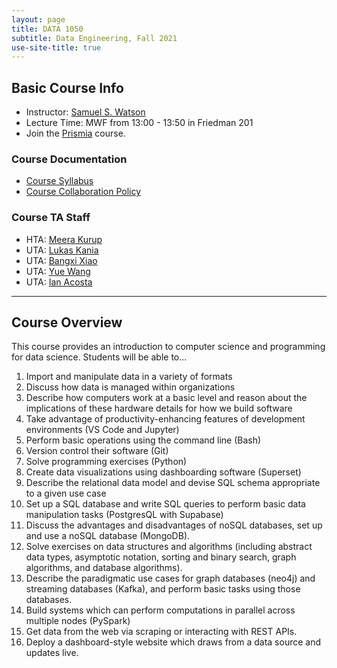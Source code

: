 ```yaml
---
layout: page
title: DATA 1050
subtitle: Data Engineering, Fall 2021
use-site-title: true
---
```


## Basic Course Info  

* Instructor: [Samuel S. Watson](mailto:sswatson@brown.edu)
* Lecture Time: MWF from 13:00 - 13:50 in Friedman 201
* Join the [Prismia](https://prismia.chat/projects/df0ad9ec-c39b-4e73-88aa-4823d7d553ee/join) course.

### Course Documentation
* [Course Syllabus](docs/course-documents/data1050-syllabus.pdf)
* [Course Collaboration Policy](https://drive.google.com/file/d/1Qw_oouxe1o3tzr6ooB_6Q1ZoXcm-wTc6/view?usp=sharing)

### Course TA Staff
* HTA: [Meera Kurup](meera_kurup@brown.edu)
* UTA: [Lukas Kania](lukas_kania@brown.edu)
* UTA: [Bangxi Xiao](bangxi_xiao@brown.edu)
* UTA: [Yue Wang](yue_wang2@brown.edu)
* UTA: [Ian Acosta](ian_henry_acosta@brown.edu)

---

## Course Overview

This course provides an introduction to computer science and programming for data science. Students will be able to...

1. Import and manipulate data in a variety of formats
2. Discuss how data is managed within organizations
3. Describe how computers work at a basic level and reason about the implications of these hardware details for how we build software
4. Take advantage of productivity-enhancing features of development environments (VS Code and Jupyter)
5. Perform basic operations using the command line (Bash)
6. Version control their software (Git)
7. Solve programming exercises (Python)
8. Create data visualizations using dashboarding software (Superset)
9. Describe the relational data model and devise SQL schema appropriate to a given use case
10. Set up a SQL database and write SQL queries to perform basic data manipulation tasks (PostgresQL with Supabase)
11. Discuss the advantages and disadvantages of noSQL databases, set up and use a noSQL database (MongoDB).
12. Solve exercises on data structures and algorithms (including abstract data types, asymptotic notation, sorting and binary search, graph algorithms, and database algorithms).
13. Describe the paradigmatic use cases for graph databases (neo4j) and streaming databases (Kafka), and perform basic tasks using those databases.
14. Build systems which can perform computations in parallel across multiple nodes (PySpark)
15. Get data from the web via scraping or interacting with REST APIs.
16. Deploy a dashboard-style website which draws from a data source and updates live.
